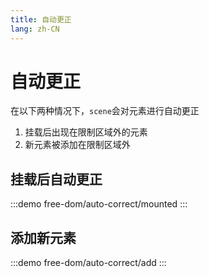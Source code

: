 ```yaml
---
title: 自动更正
lang: zh-CN
---
```


# 自动更正

在以下两种情况下，`scene`会对元素进行自动更正
1. 挂载后出现在限制区域外的元素
2. 新元素被添加在限制区域外

## 挂载后自动更正

:::demo
free-dom/auto-correct/mounted
:::

## 添加新元素

:::demo
free-dom/auto-correct/add
:::

